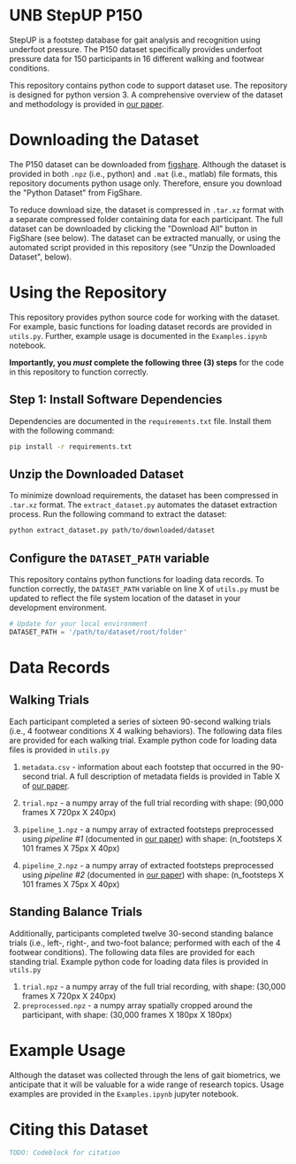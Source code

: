 # UNB StepUP P150

StepUP is a footstep database for gait analysis and recognition using underfoot pressure. The P150 dataset specifically provides underfoot pressure data for 150 participants in 16 different walking and footwear conditions.

This repository contains python code to support dataset use. The repository is designed for python version 3. A comprehensive overview of the dataset and methodology is provided in [our paper](www.google.com).


# Downloading the Dataset

The P150 dataset can be downloaded from [figshare](www.figshare.com). Although the dataset is provided in both `.npz` (i.e., python) and `.mat` (i.e., matlab) file formats, this repository documents python usage only. Therefore, ensure you download the "Python Dataset" from FigShare.

To reduce download size, the dataset is compressed in `.tar.xz` format with a separate compressed folder containing data for each participant. The full dataset can be downloaded by clicking the "Download All" button in FigShare (see below). The dataset can be extracted manually, or using the automated script provided in this repository (see "Unzip the Downloaded Dataset", below).


# Using the Repository

This repository provides python source code for working with the dataset. For example, basic functions for loading dataset records are provided in `utils.py`. Further, example usage is documented in the `Examples.ipynb` notebook.

**Importantly, you _must_ complete the following three (3) steps** for the code in this repository to function correctly.


## Step 1: Install Software Dependencies

Dependencies are documented in the `requirements.txt` file. Install them with the following command:

```bash
pip install -r requirements.txt
```

## Unzip the Downloaded Dataset

To minimize download requirements, the dataset has been compressed in `.tar.xz` format. The `extract_dataset.py` automates the dataset extraction process. Run the following command to extract the dataset:

```bash
python extract_dataset.py path/to/downloaded/dataset
```


## Configure the `DATASET_PATH` variable

This repository contains python functions for loading data records. To function correctly, the `DATASET_PATH` variable on line X of `utils.py` must be updated to reflect the file system location of the dataset in your development environment.

```python
# Update for your local environment
DATASET_PATH = '/path/to/dataset/root/folder'
```


# Data Records

## Walking Trials

Each participant completed a series of sixteen 90-second walking trials (i.e., 4 footwear conditions X 4 walking behaviors). The following data files are provided for each walking trial. Example python code for loading data files is provided in `utils.py`

1. `metadata.csv` - information about each footstep that occurred in the 90-second trial. A full description of metadata fields is provided in Table X of [our paper](www.google.com).

1. `trial.npz` -  a numpy array of the full trial recording with shape: (90,000 frames X 720px X 240px)

1. `pipeline_1.npz` - a numpy array of extracted footsteps preprocessed using *pipeline #1* (documented in [our paper](www.google.com)) with shape: (n_footsteps X 101 frames X 75px X 40px)

1. `pipeline_2.npz` - a numpy array of extracted footsteps preprocessed using *pipeline #2* (documented in [our paper](www.google.com)) with shape: (n_footsteps X 101 frames X 75px X 40px)


## Standing Balance Trials

Additionally, participants completed twelve 30-second standing balance trials (i.e., left-, right-, and two-foot balance; performed with each of the 4 footwear conditions). The following data files are provided for each standing trial. Example python code for loading data files is provided in `utils.py`

1. `trial.npz` - a numpy array of the full trial recording, with shape: (30,000 frames X 720px X 240px)
1. `preprocessed.npz` - a numpy array spatially cropped around the participant, with shape: (30,000 frames X 180px X 180px)




# Example Usage

Although the dataset was collected through the lens of gait biometrics, we anticipate that it will be valuable for a wide range of research topics. Usage examples are provided in the `Examples.ipynb` jupyter notebook.


# Citing this Dataset

```bibtex
TODO: Codeblock for citation
```
